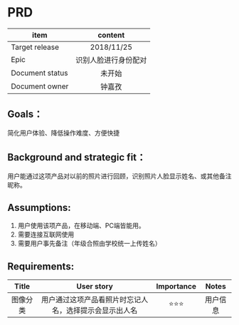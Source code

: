 # PRD 


item|content
--|:--:
Target release|2018/11/25
Epic| 识别人脸进行身份配对
Document status|未开始
Document owner|钟嘉孜


## Goals：
简化用户体验、降低操作难度、方便快捷


## Background and strategic fit：
用户能通过这项产品对以前的照片进行回顾，识别照片人脸显示姓名、或其他备注昵称。


## Assumptions:
1. 用户使用该项产品，在移动端、PC端皆能用。
2. 需要连接互联网使用
3. 需要用户事先备注（年级合照由学校统一上传姓名）


## Requirements:
Title|User story|Importance|Notes
:--:|:--:|:--:|:--:
图像分类|用户通过这项产品看照片时忘记人名，选择提示会显示出人名|⭐⭐⭐|用户信息
